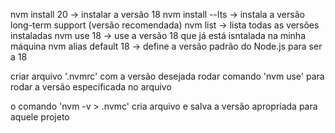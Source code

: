 nvm install 20 -> instalar a versão 18
nvm install --lts -> instala a versão long-term support (versão recomendada)
nvm list -> lista todas as versões instaladas
nvm use 18 -> use a versão 18 que já está isntalada na minha máquina
nvm alias default 18 -> define a versão padrão do Node.js para ser a 18

criar arquivo '.nvmrc' com a versão desejada
rodar comando 'nvm use' para rodar a versão especificada no arquivo

o comando 'nvm -v > .nvmc' cria arquivo e salva a versão apropriada para aquele projeto